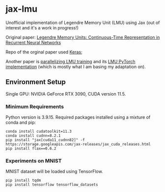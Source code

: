 # jax-lmu
Unofficial implementation of Legendre Memory Unit (LMU) using Jax (out of interest and it's a work in progress!)

Original paper: [Legendre Memory Units: Continuous-Time Representation in Recurrent Neural Networks](https://papers.nips.cc/paper/2019/hash/952285b9b7e7a1be5aa7849f32ffff05-Abstract.html)

Repo of the orginal paper used [Keras](https://github.com/nengo/keras-lmu);

Another paper is [parallelizing LMU training](https://arxiv.org/abs/2102.11417) and its [LMU PyTorch implementation](https://github.com/hrshtv/pytorch-lmu) (which is mostly what I am basing my adaptation on).



## Environment Setup

Single GPU: NVIDIA GeForce RTX 3090, CUDA version 11.5.

### Minimum Requirements

Python version is 3.9.15. Required packages installed using a mixture of conda and pip:

    conda install cudatoolkit=11.3
    conda install cudnn=8.2.1
    pip install "jax[cuda11_cudnn82]" -f https://storage.googleapis.com/jax-releases/jax_cuda_releases.html
    pip install flax==0.6.2
    
### Experiments on MNIST

MNIST dataset will be loaded using TensorFlow. 

    pip install tqdm
    pip install tensorflow tensorflow_datasets
    
